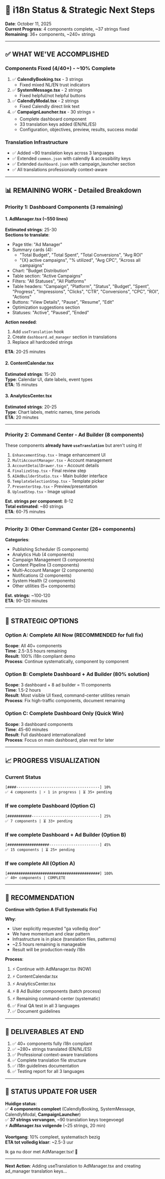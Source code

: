 # 🎯 i18n Status & Strategic Next Steps

**Date**: October 11, 2025  
**Current Progress**: 4 components complete, ~37 strings fixed  
**Remaining**: 36+ components, ~240+ strings

---

## ✅ WHAT WE'VE ACCOMPLISHED

### Components Fixed (4/40+) - ~10% Complete

1. ✅ **CalendlyBooking.tsx** - 3 strings
   - Fixed mixed NL/EN trust indicators
2. ✅ **SystemMessage.tsx** - 2 strings
   - Fixed helpful/not helpful buttons
3. ✅ **CalendlyModal.tsx** - 2 strings
   - Fixed Calendly direct link text
4. ✅ **CampaignLauncher.tsx** - 30 strings ⭐
   - Complete dashboard component
   - 33 translation keys added (EN/NL/ES)
   - Configuration, objectives, preview, results, success modal

### Translation Infrastructure

- ✅ Added ~90 translation keys across 3 languages
- ✅ Extended `common.json` with calendly & accessibility keys
- ✅ Extended `dashboard.json` with campaign_launcher section
- ✅ All translations professionally context-aware

---

## 📊 REMAINING WORK - Detailed Breakdown

### Priority 1: Dashboard Components (3 remaining)

#### 1. **AdManager.tsx** (~550 lines)

**Estimated strings**: 25-30  
**Sections to translate**:

- Page title: "Ad Manager"
- Summary cards (4):
  - "Total Budget", "Total Spent", "Total Conversions", "Avg ROI"
  - "{X} active campaigns", "% utilized", "Avg CPC", "Across all campaigns"
- Chart: "Budget Distribution"
- Table section: "Active Campaigns"
- Filters: "All Statuses", "All Platforms"
- Table headers: "Campaign", "Platform", "Status", "Budget", "Spent", "Progress", "Impressions", "Clicks", "CTR", "Conversions", "CPC", "ROI", "Actions"
- Buttons: "View Details", "Pause", "Resume", "Edit"
- Optimization suggestions section
- Statuses: "Active", "Paused", "Ended"

**Action needed**:

1. Add `useTranslation` hook
2. Create `dashboard.ad_manager` section in translations
3. Replace all hardcoded strings

**ETA**: 20-25 minutes

#### 2. **ContentCalendar.tsx**

**Estimated strings**: 15-20  
**Type**: Calendar UI, date labels, event types  
**ETA**: 15 minutes

#### 3. **AnalyticsCenter.tsx**

**Estimated strings**: 20-25  
**Type**: Chart labels, metric names, time periods  
**ETA**: 20 minutes

---

### Priority 2: Command Center - Ad Builder (8 components)

These components **already have `useTranslation`** but aren't using it!

1. `EnhancementStep.tsx` - Image enhancement UI
2. `MultiAccountManager.tsx` - Account management
3. `AccountDetailDrawer.tsx` - Account details
4. `FinalizeStep.tsx` - Final review step
5. `AIAdBuilderStudio.tsx` - Main builder interface
6. `TemplateSelectionStep.tsx` - Template picker
7. `PresenterStep.tsx` - Preview/presentation
8. `UploadStep.tsx` - Image upload

**Est. strings per component**: 8-12  
**Total estimated**: ~80 strings  
**ETA**: 60-75 minutes

---

### Priority 3: Other Command Center (26+ components)

**Categories**:

- Publishing Scheduler (5 components)
- Analytics Hub (4 components)
- Campaign Management (3 components)
- Content Pipeline (3 components)
- Multi-Account Manager (2 components)
- Notifications (2 components)
- System Health (2 components)
- Other utilities (5+ components)

**Est. strings**: ~100-120  
**ETA**: 90-120 minutes

---

## 🎯 STRATEGIC OPTIONS

### Option A: Complete All Now (RECOMMENDED for full fix)

**Scope**: All 40+ components  
**Time**: 2.5-3.5 hours remaining  
**Result**: 100% i18n compliant demo  
**Process**: Continue systematically, component by component

### Option B: Complete Dashboard + Ad Builder (80% solution)

**Scope**: 3 dashboard + 8 ad builder = 11 components  
**Time**: 1.5-2 hours  
**Result**: Most visible UI fixed, command-center utilities remain  
**Process**: Fix high-traffic components, document remaining

### Option C: Complete Dashboard Only (Quick Win)

**Scope**: 3 dashboard components  
**Time**: 45-60 minutes  
**Result**: Full dashboard internationalized  
**Process**: Focus on main dashboard, plan rest for later

---

## 📈 PROGRESS VISUALIZATION

### Current Status

```
[####--------------------------------------] 10%
✅ 4 components | ⚡ 1 in progress | ⏳ 35+ pending
```

### If we complete Dashboard (Option C)

```
[###########-------------------------------] 25%
✅ 7 components | ⏳ 33+ pending
```

### If we complete Dashboard + Ad Builder (Option B)

```
[###################-----------------------] 45%
✅ 15 components | ⏳ 25+ pending
```

### If we complete All (Option A)

```
[##########################################] 100%
✅ 40+ components | COMPLETE
```

---

## 🚀 RECOMMENDATION

**Continue with Option A (Full Systematic Fix)**

**Why**:

- User explicitly requested "ga volledig door"
- We have momentum and clear pattern
- Infrastructure is in place (translation files, patterns)
- ~2.5 hours remaining is manageable
- Result will be production-ready i18n

**Process**:

1. ⚡ Continue with AdManager.tsx (NOW)
2. ⚡ ContentCalendar.tsx
3. ⚡ AnalyticsCenter.tsx
4. ⚡ 8 Ad Builder components (batch process)
5. ⚡ Remaining command-center (systematic)
6. ✅ Final QA test in all 3 languages
7. ✅ Document guidelines

---

## 📝 DELIVERABLES AT END

1. ✅ 40+ components fully i18n compliant
2. ✅ ~280+ strings translated (EN/NL/ES)
3. ✅ Professional context-aware translations
4. ✅ Complete translation file structure
5. ✅ i18n guidelines documentation
6. ✅ Testing report for all 3 languages

---

## 💬 STATUS UPDATE FOR USER

**Huidige status**:  
✅ **4 components compleet** (CalendlyBooking, SystemMessage, CalendlyModal, **CampaignLauncher**)  
✅ **37 strings vervangen**, ~90 translation keys toegevoegd  
⚡ **AdManager.tsx volgende** (~25 strings, 20 min)

**Voortgang**: 10% compleet, systematisch bezig  
**ETA tot volledig klaar**: ~2.5-3 uur

Ik ga nu door met AdManager.tsx! 🚀

---

**Next Action**: Adding useTranslation to AdManager.tsx and creating ad_manager translation keys...
